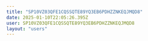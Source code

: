 ```yaml
---
title: "SP10VZ03QFE1CQSSQTE89YQ3EB6PDHZZNKEQJMQD8"
date: 2025-01-10T22:05:26.395Z
user: SP10VZ03QFE1CQSSQTE89YQ3EB6PDHZZNKEQJMQD8
layout: "users"
---
```

    